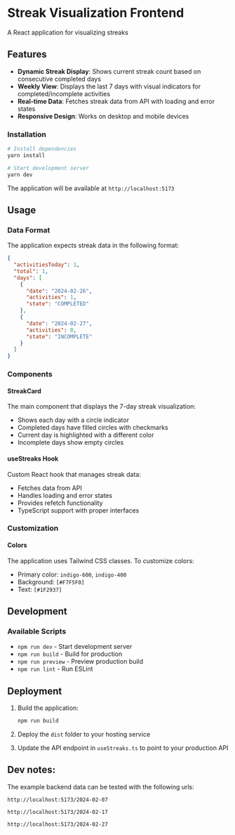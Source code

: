 # Streak Visualization Frontend

A React application for visualizing streaks

## Features

- **Dynamic Streak Display**: Shows current streak count based on consecutive completed days
- **Weekly View**: Displays the last 7 days with visual indicators for completed/incomplete activities
- **Real-time Data**: Fetches streak data from API with loading and error states
- **Responsive Design**: Works on desktop and mobile devices

### Installation

```bash
# Install dependencies
yarn install

# Start development server
yarn dev
```

The application will be available at `http://localhost:5173`

## Usage

### Data Format

The application expects streak data in the following format:

```json
{
  "activitiesToday": 1,
  "total": 1,
  "days": [
    {
      "date": "2024-02-26",
      "activities": 1,
      "state": "COMPLETED"
    },
    {
      "date": "2024-02-27",
      "activities": 0,
      "state": "INCOMPLETE"
    }
  ]
}
```

### Components

#### StreakCard

The main component that displays the 7-day streak visualization:

- Shows each day with a circle indicator
- Completed days have filled circles with checkmarks
- Current day is highlighted with a different color
- Incomplete days show empty circles

#### useStreaks Hook

Custom React hook that manages streak data:

- Fetches data from API
- Handles loading and error states
- Provides refetch functionality
- TypeScript support with proper interfaces

### Customization

#### Colors

The application uses Tailwind CSS classes. To customize colors:

- Primary color: `indigo-600`, `indigo-400`
- Background: `[#F7F5F0]`
- Text: `[#1F2937]`

## Development

### Available Scripts

- `npm run dev` - Start development server
- `npm run build` - Build for production
- `npm run preview` - Preview production build
- `npm run lint` - Run ESLint

## Deployment

1. Build the application:
   ```bash
   npm run build
   ```

2. Deploy the `dist` folder to your hosting service

3. Update the API endpoint in `useStreaks.ts` to point to your production API


## Dev notes:

The example backend data can be tested with the following urls:

`http://localhost:5173/2024-02-07`

`http://localhost:5173/2024-02-17`

`http://localhost:5173/2024-02-27`
